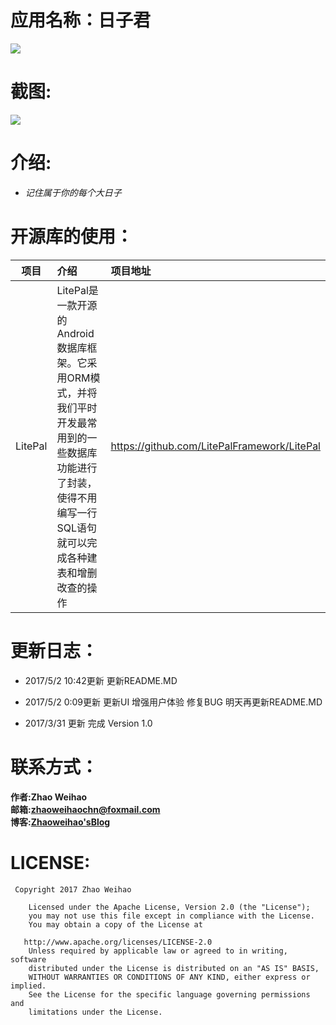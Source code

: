 ﻿# 应用名称：日子君
![](https://github.com/zhaoweihaoChina/BigDays/blob/master/app/src/main/res/mipmap-xxhdpi/ic_launcher.png)

# 截图:

![](https://github.com/zhaoweihaoChina/BigDays/blob/master/screenshot/untitle.png)

# 介绍:


- *记住属于你的每个大日子*


# 开源库的使用：

| 项目 | 介绍   | 项目地址|
| ------| :--------  | :------- |
| LitePal  | LitePal是一款开源的Android数据库框架。它采用ORM模式，并将我们平时开发最常用到的一些数据库功能进行了封装，使得不用编写一行SQL语句就可以完成各种建表和增删改查的操作 |https://github.com/LitePalFramework/LitePal


# 更新日志：

- 2017/5/2 10:42更新
更新README.MD

- 2017/5/2 0:09更新
更新UI 增强用户体验 修复BUG
明天再更新README.MD

- 2017/3/31 更新
 完成 Version 1.0


# 联系方式：

**作者:Zhao Weihao**<br>
**邮箱:[zhaoweihaochn@foxmail.com](mailto:zhaoweihaochn@foxmail.com)**<br>
**博客:[Zhaoweihao'sBlog](https://zhaoweihaochina.github.io)**<br>


# LICENSE:


     Copyright 2017 Zhao Weihao

        Licensed under the Apache License, Version 2.0 (the "License");
        you may not use this file except in compliance with the License.
        You may obtain a copy of the License at

       http://www.apache.org/licenses/LICENSE-2.0
        Unless required by applicable law or agreed to in writing, software
        distributed under the License is distributed on an "AS IS" BASIS,
        WITHOUT WARRANTIES OR CONDITIONS OF ANY KIND, either express or implied.
        See the License for the specific language governing permissions and
        limitations under the License.






